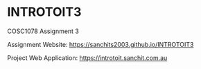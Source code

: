 # INTROTOIT3
COSC1078 Assignment 3

Assignment Website: https://sanchits2003.github.io/INTROTOIT3

Project Web Application: https://introtoit.sanchit.com.au
